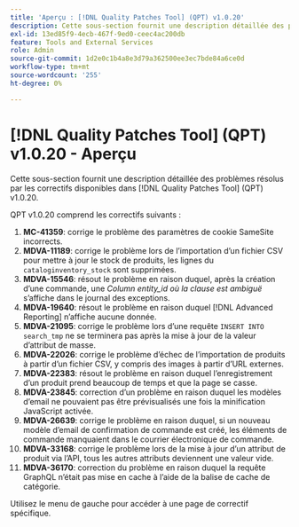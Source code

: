 ```yaml
---
title: 'Aperçu : [!DNL Quality Patches Tool] (QPT) v1.0.20'
description: Cette sous-section fournit une description détaillée des problèmes résolus par les correctifs disponibles dans [!DNL Quality Patches Tool] (QPT) v1.0.20.
exl-id: 13ed85f9-4ecb-467f-9ed0-ceec4ac200db
feature: Tools and External Services
role: Admin
source-git-commit: 1d2e0c1b4a8e3d79a362500ee3ec7bde84a6ce0d
workflow-type: tm+mt
source-wordcount: '255'
ht-degree: 0%

---
```


# [!DNL Quality Patches Tool] (QPT) v1.0.20 - Aperçu

Cette sous-section fournit une description détaillée des problèmes résolus par les correctifs disponibles dans [!DNL Quality Patches Tool] (QPT) v1.0.20.

QPT v1.0.20 comprend les correctifs suivants :

1. **MC-41359**: corrige le problème des paramètres de cookie SameSite incorrects.
1. **MDVA-11189**: corrige le problème lors de l’importation d’un fichier CSV pour mettre à jour le stock de produits, les lignes du `cataloginventory_stock` sont supprimées.
1. **MDVA-15546**: résout le problème en raison duquel, après la création d’une commande, une *Column entity_id où la clause est ambiguë* s’affiche dans le journal des exceptions.
1. **MDVA-19640**: résout le problème en raison duquel [!DNL Advanced Reporting] n’affiche aucune donnée.
1. **MDVA-21095**: corrige le problème lors d’une requête `INSERT INTO search_tmp` ne se terminera pas après la mise à jour de la valeur d’attribut de masse.
1. **MDVA-22026**: corrige le problème d’échec de l’importation de produits à partir d’un fichier CSV, y compris des images à partir d’URL externes.
1. **MDVA-22383**: résout le problème en raison duquel l’enregistrement d’un produit prend beaucoup de temps et que la page se casse.
1. **MDVA-23845**: correction d’un problème en raison duquel les modèles d’email ne pouvaient pas être prévisualisés une fois la minification JavaScript activée.
1. **MDVA-26639**: corrige le problème en raison duquel, si un nouveau modèle d’email de confirmation de commande est créé, les éléments de commande manquaient dans le courrier électronique de commande.
1. **MDVA-33168**: corrige le problème lors de la mise à jour d’un attribut de produit via l’API, tous les autres attributs deviennent une valeur vide.
1. **MDVA-36170**: correction du problème en raison duquel la requête GraphQL n’était pas mise en cache à l’aide de la balise de cache de catégorie.

Utilisez le menu de gauche pour accéder à une page de correctif spécifique.
